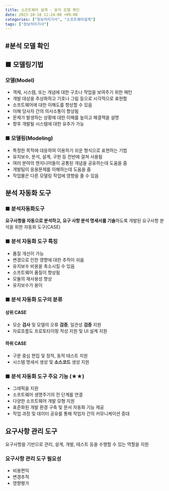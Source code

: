 ```yaml
---
title: 소프트웨어 설계 - 분석 모델 확인
date: 2023-10-18 11:24:00 +09:00
categories: ["정보처리기사", "소프트웨어설계"]
tags: ["정보처리기사"]
---
```


## #분석 모델 확인

## ■ 모델링기법

### 모델(Model)

- 객체, 시스템, 또는 개념에 대한 구조나 작업을 보여주기 위한 패턴
- 개발 대상을 추상화하고 기호나 그림 등으로 시각적으로 표현함
- 소프트웨어에 대한 이해도를 향상할 수 있음
- 이해 당사자 간의 의사소통이 향상됨
- 문제가 발생하는 상황에 대한 이해를 높이고 해결책을 설명
- 향후 개발될 시스템에 대한 유추가 가능

### ■ 모델링(Modeling)

- 특정한 목적에 대응하여 이용하기 쉬운 형식으로 표현하는 기법
- 유지보수, 분석, 설계, 구현 등 전반에 걸쳐 사용됨
- 여러 분야의 엔지니어들이 공통된 개념을 공유하는데 도움을 줌
- 개발팀이 응용문제를 이해하는데 도움을 줌
- 작업물은 다른 모델링 작업에 영향을 줄 수 있음

## 분석 자동화 도구

### ■ 분석자동화도구

**요구사항을 자동으로 분석하고, 요구 사항 분석 명세서를 기술**하도록 개발된 요구사항 분석을 위한 자동화 도구(CASE)

### ■ 분석 자동화 도구 특징

- 품질 개선이 가능
- 변경으로 인한 영향에 대한 추적이 쉬움
- 유지보수 비용을 축소시킬 수 있음
- 소프트웨어 품질이 향상됨
- 모듈의 재사용성 향상
- 유지보수가 용이

### ■ 분석 자동화 도구의 분류

#### 상위 CASE

- 모순 **검사** 및 모델의 오류 **검증**, 일관성 **검증** 지원
- 자료흐름도 프로토타이핑 작성 지원 및 UI 설계 지원

#### 하위 CASE

- 구문 중심 편집 및 정적, 동적 테스트 지원
- 시스템 명세서 생성 및 **소스코드** 생성 지원

### ■ 분석 자동화 도구 주요 기능 (★★)

- 그래픽을 지원
- 소프트웨어 생명주기의 전 단계를 연결
- 다양한 소프트웨어 개발 모형 지원
- 표준화된 개발 환경 구축 및 문서 자동화 기능 제공
- 작업 과정 및 데이터 공유를 통해 작업자 간의 커뮤니케이션 증대

## 요구사항 관리 도구

요구사항을 기반으로 관리, 설계, 개발, 테스트 등을 수행할 수 있는 역할을 지원

### 요구사항 관리 도구 필요성

- 비용편익
- 변경추적
- 영향평가

